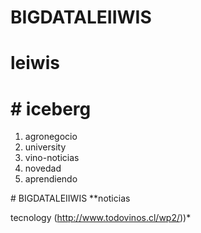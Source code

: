 # BIGDATALEIIWIS

# leiwis
# # iceberg
<ol>
<li>agronegocio</li>
<li>university</li>
<li>vino-noticias</li>
<li>novedad</li>
<li>aprendiendo</li>

</ol>
# BIGDATALEIIWIS
**noticias



tecnology (http://www.todovinos.cl/wp2/))*
